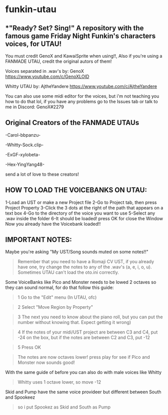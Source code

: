 # funkin-utau
*"Ready? Set? Sing!"
A repository with the famous game Friday Night Funkin's characters voices, for UTAU!
-------------------
You must credit GenoX and KawaiSprite when using!!, Also if you're using a FANMADE UTAU, credit the original autors of them!

Voices separated in .wav's by: GenoX https://www.youtube.com/c/GenoXLOID

Whitty UTAU by: AjtheYandere https://www.youtube.com/c/AjtheYandere

You can also use some midi editor for the voices, but i'm not teaching you how to do that lol, if you have any problems go to the Issues tab or talk to me in Discord: GenoX#2279

Original Creators of the FANMADE UTAUs
-------------------
-Carol-bbpanzu-

-Whitty-Sock.clip-

-ExGF-xylobeta-

-Hex-YingYang48-

send a lot of love to these creators!

HOW TO LOAD THE VOICEBANKS ON UTAU:
-------------------------------
1-Load an UST or make a new Project file
2-Go to Project tab, then press Project Property
3-Click the 3 dots at the right of the path that appears on a text box
4-Go to the directory of the voice you want to use
5-Select any .wav inside the folder
6-It should be loaded! press OK for close the Window
Now you already have the Voicebank loaded!!

IMPORTANT NOTES:
---------------------
Maybe you're asking "My UST/Song sounds muted on some notes!!"

>Remember that you need to have a Romaji CV UST, if you already have one, try change the notes to any of the .wav's (a, e, i, o, u). Sometimes UTAU can't load the oto.ini correctly.

Some VoiceBanks like Pico and Monster needs to be lowed 2 octaves so they can sound normal, for do that follow this guide:

>1 Go to the "Edit" menu (In UTAU, ofc)

>2 Select "Move Region by Property"

>3 The next you need to know about the piano roll, but you can put the number without knowing that. Expect getting it wrong) 

>4 If the notes of your midi/UST project are between C3 and C4, put -24 on the box, but if the notes are between C2 and C3, put -12

>5 Press OK

>The notes are now octaves lower! press play for see if Pico and Monster now sounds good!

With the same guide of before you can also do with male voices like Whitty
>Whitty uses 1 octave lower, so move -12

Skid and Pump have the same voice provideer but different between South and Spookeez
>so i put Spookez as Skid and South as Pump

